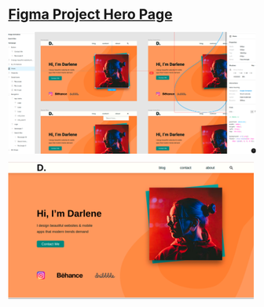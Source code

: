 # [Figma Project Hero Page](https://caro-oviedo.github.io/figma-project-hero-page/)

<a href="https://caro-oviedo.github.io/figma-project-hero-page/"><img src="img/figmahero.png" width="700px" height="auto"></a>

<a href="https://caro-oviedo.github.io/figma-project-hero-page/"><img src="img/hero.png" width= "500px" height="auto">
